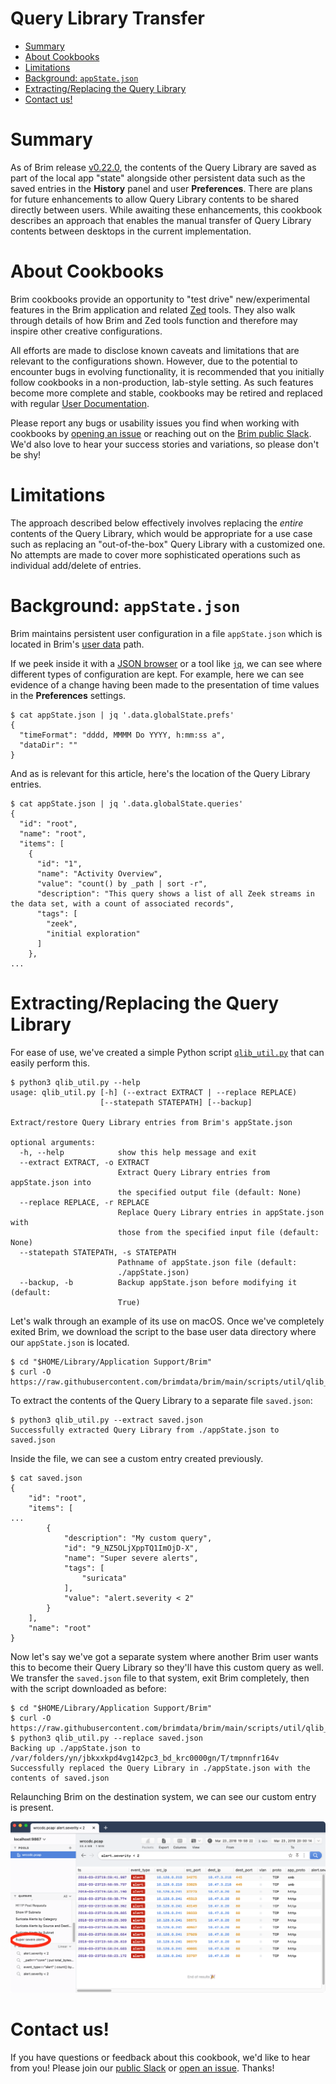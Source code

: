 # Query Library Transfer

- [Summary](#summary)
- [About Cookbooks](#about-cookbooks)
- [Limitations](#limitations)
- [Background: `appState.json`](#background-appstatejson)
- [Extracting/Replacing the Query Library](#extractingreplacing-the-query-library)
- [Contact us!](#contact-us)

# Summary

As of Brim release [v0.22.0](https://github.com/brimdata/brim/releases/tag/v0.22.0),
the contents of the Query Library are saved as part of the local app "state"
alongside other persistent data such as the saved entries in the **History**
panel and user **Preferences**. There are plans for future enhancements to
allow Query Library contents to be shared directly between users. While
awaiting these enhancements, this cookbook describes an approach that enables
the manual transfer of Query Library contents between desktops in the current
implementation.

# About Cookbooks

Brim cookbooks provide an opportunity to "test drive" new/experimental
features in the Brim application and related [Zed](https://github.com/brimdata/zed)
tools. They also walk through details of how Brim and Zed tools function and
therefore may inspire other creative configurations.

All efforts are made to disclose known caveats and limitations that are
relevant to the configurations shown. However, due to the potential to
encounter bugs in evolving functionality, it is recommended that you initially
follow cookbooks in a non-production, lab-style setting. As such features
become more complete and stable, cookbooks may be retired and replaced with
regular [User Documentation](https://github.com/brimdata/brim/wiki#user-documentation).

Please report any bugs or usability issues you find when working with cookbooks
by [opening an issue](Troubleshooting#opening-an-issue)
or reaching out on the [Brim public Slack](https://www.brimsecurity.com/join-slack/).
We'd also love to hear your success stories and variations, so please don't be
shy!

# Limitations

The approach described below effectively involves replacing the _entire_
contents of the Query Library, which would be appropriate for a use case such
as replacing an "out-of-the-box" Query Library with a customized one. No
attempts are made to cover more sophisticated operations such as individual
add/delete of entries.

# Background: `appState.json`

Brim maintains persistent user configuration in a file `appState.json` which
is located in Brim's [user data](Filesystem-Paths#user-data-all-versions)
path.

If we peek inside it with a [JSON browser](http://jsonviewer.stack.hu/) or a
tool like [`jq`](https://stedolan.github.io/jq/), we can see where different
types of configuration are kept. For example, here we can see evidence of a
change having been made to the presentation of time values in the
**Preferences** settings.

```
$ cat appState.json | jq '.data.globalState.prefs'
{
  "timeFormat": "dddd, MMMM Do YYYY, h:mm:ss a",
  "dataDir": ""
}
```

And as is relevant for this article, here's the location of the Query Library
entries.

```
$ cat appState.json | jq '.data.globalState.queries'
{
  "id": "root",
  "name": "root",
  "items": [
    {
      "id": "1",
      "name": "Activity Overview",
      "value": "count() by _path | sort -r",
      "description": "This query shows a list of all Zeek streams in the data set, with a count of associated records",
      "tags": [
        "zeek",
        "initial exploration"
      ]
    },
...
```

# Extracting/Replacing the Query Library

For ease of use, we've created a simple Python script
[`qlib_util.py`](https://raw.githubusercontent.com/brimdata/brim/main/scripts/util/qlib_util.py)
that can easily perform this.

```
$ python3 qlib_util.py --help
usage: qlib_util.py [-h] (--extract EXTRACT | --replace REPLACE)
                    [--statepath STATEPATH] [--backup]

Extract/restore Query Library entries from Brim's appState.json

optional arguments:
  -h, --help            show this help message and exit
  --extract EXTRACT, -o EXTRACT
                        Extract Query Library entries from appState.json into
                        the specified output file (default: None)
  --replace REPLACE, -r REPLACE
                        Replace Query Library entries in appState.json with
                        those from the specified input file (default: None)
  --statepath STATEPATH, -s STATEPATH
                        Pathname of appState.json file (default:
                        ./appState.json)
  --backup, -b          Backup appState.json before modifying it (default:
                        True)
```

Let's walk through an example of its use on macOS. Once we've completely exited
Brim, we download the script to the base user data directory where our
`appState.json` is located.

```
$ cd "$HOME/Library/Application Support/Brim"
$ curl -O https://raw.githubusercontent.com/brimdata/brim/main/scripts/util/qlib_util.py
```

To extract the contents of the Query Library to a separate file `saved.json`:

```
$ python3 qlib_util.py --extract saved.json
Successfully extracted Query Library from ./appState.json to saved.json
```

Inside the file, we can see a custom entry created previously.

```
$ cat saved.json 
{
    "id": "root",
    "items": [
...
        {
            "description": "My custom query",
            "id": "9_NZ5OLjXppTQ1ImOjD-X",
            "name": "Super severe alerts",
            "tags": [
                "suricata"
            ],
            "value": "alert.severity < 2"
        }
    ],
    "name": "root"
}
```

Now let's say we've got a separate system where another Brim user wants this
to become their Query Library so they'll have this custom query as well. We
transfer the `saved.json` file to that system, exit Brim completely, then with
the script downloaded as before:

```
$ cd "$HOME/Library/Application Support/Brim"
$ curl -O https://raw.githubusercontent.com/brimdata/brim/main/scripts/util/qlib_util.py
$ python3 qlib_util.py --replace saved.json 
Backing up ./appState.json to /var/folders/yn/jbkxxkpd4vg142pc3_bd_krc0000gn/T/tmpnnfr164v
Successfully replaced the Query Library in ./appState.json with the contents of saved.json
```

Relaunching Brim on the destination system, we can see our custom entry is
present.

![Query Library Replaced](media/Query-Library-replaced.png)

# Contact us!

If you have questions or feedback about this cookbook, we'd like to hear from
you! Please join our [public Slack](https://www.brimsecurity.com/join-slack/) or
[open an issue](Troubleshooting#opening-an-issue). Thanks!
